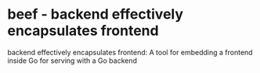 # beef - backend effectively encapsulates frontend
backend effectively encapsulates frontend: A tool for embedding a frontend inside Go for serving with a Go backend
